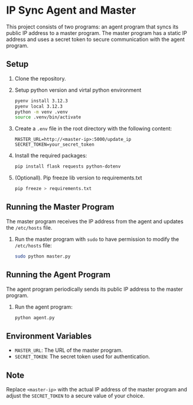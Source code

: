 # IP Sync Agent and Master

This project consists of two programs: an agent program that syncs its public IP address to a master program. The master program has a static IP address and uses a secret token to secure communication with the agent program.

## Setup

1. Clone the repository.

2. Setup python version and virtal python environment
    ```sh
    pyenv install 3.12.3
    pyenv local 3.12.3
    python -m venv .venv
    source .venv/bin/activate
    ```    

2. Create a `.env` file in the root directory with the following content:

    ```env
    MASTER_URL=http://<master-ip>:5000/update_ip
    SECRET_TOKEN=your_secret_token
    ```

3. Install the required packages:

    ```sh
    pip install flask requests python-dotenv
    ```
4. (Optionall). Pip freeze lib version to requirements.txt    
    ```sh
    pip freeze > requirements.txt
    ```
## Running the Master Program

The master program receives the IP address from the agent and updates the `/etc/hosts` file.

1. Run the master program with `sudo` to have permission to modify the `/etc/hosts` file:

    ```sh
    sudo python master.py
    ```

## Running the Agent Program

The agent program periodically sends its public IP address to the master program.

1. Run the agent program:

    ```sh
    python agent.py
    ```

## Environment Variables

- `MASTER_URL`: The URL of the master program.
- `SECRET_TOKEN`: The secret token used for authentication.

## Note

Replace `<master-ip>` with the actual IP address of the master program and adjust the `SECRET_TOKEN` to a secure value of your choice.